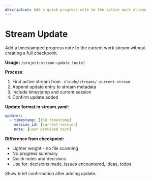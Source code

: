 ```yaml
---
description: Add a quick progress note to the active work stream
---
```


# Stream Update

Add a timestamped progress note to the current work stream without creating a full checkpoint.

**Usage:** `/project:stream-update [note]`

**Process:**
1. Find active stream from `.claude/streams/.current-stream`
2. Append update entry to stream metadata
3. Include timestamp and current session
4. Confirm update added

**Update format in stream.yaml:**
```yaml
updates:
  - timestamp: [ISO timestamp]
    session_id: [current-session]
    note: [user provided text]
```

**Difference from checkpoint:**
- Lighter weight - no file scanning
- No progress summary
- Quick notes and decisions
- Use for: decisions made, issues encountered, ideas, todos

Show brief confirmation after adding update.
